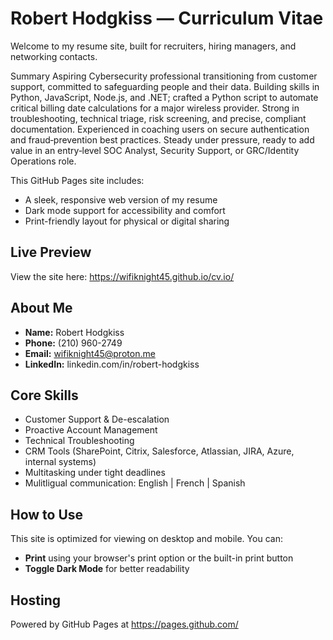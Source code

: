 # Robert Hodgkiss — Curriculum Vitae 

Welcome to my resume site, built for recruiters, hiring managers, and networking contacts.

Summary
Aspiring Cybersecurity professional transitioning from customer support, committed to safeguarding people and their data. Building skills in Python, JavaScript, Node.js, and .NET; crafted a Python script to automate critical billing date calculations for a major wireless provider. Strong in troubleshooting, technical triage, risk screening, and precise, compliant documentation. Experienced in coaching users on secure authentication and fraud‑prevention best practices. Steady under pressure, ready to add value in an entry‑level SOC Analyst, Security Support, or GRC/Identity Operations role.

This GitHub Pages site includes:
- A sleek, responsive web version of my resume
- Dark mode support for accessibility and comfort
- Print-friendly layout for physical or digital sharing

## Live Preview
View the site here: https://wifiknight45.github.io/cv.io/

## About Me

- **Name:** Robert Hodgkiss  
- **Phone:** (210) 960-2749  
- **Email:** wifiknight45@proton.me
- **LinkedIn:** linkedin.com/in/robert-hodgkiss

## Core Skills
- Customer Support & De-escalation  
- Proactive Account Management  
- Technical Troubleshooting  
- CRM Tools (SharePoint, Citrix, Salesforce, Atlassian, JIRA, Azure, internal systems)  
- Multitasking under tight deadlines  
- Mulitligual communication: English | French | Spanish 

## How to Use
This site is optimized for viewing on desktop and mobile. You can:
- **Print** using your browser's print option or the built-in print button
- **Toggle Dark Mode** for better readability

## Hosting
Powered by GitHub Pages at https://pages.github.com/

